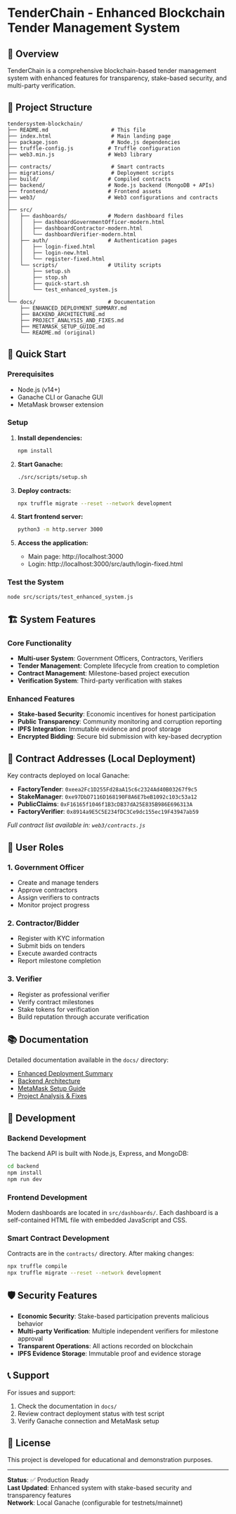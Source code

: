 # TenderChain - Enhanced Blockchain Tender Management System

## 🎯 Overview
TenderChain is a comprehensive blockchain-based tender management system with enhanced features for transparency, stake-based security, and multi-party verification.

## 📁 Project Structure

```
tendersystem-blockchain/
├── README.md                    # This file
├── index.html                   # Main landing page
├── package.json                 # Node.js dependencies
├── truffle-config.js           # Truffle configuration
├── web3.min.js                 # Web3 library
│
├── contracts/                   # Smart contracts
├── migrations/                  # Deployment scripts
├── build/                      # Compiled contracts
├── backend/                    # Node.js backend (MongoDB + APIs)
├── frontend/                   # Frontend assets
├── web3/                       # Web3 configurations and contracts
│
├── src/
│   ├── dashboards/             # Modern dashboard files
│   │   ├── dashboardGovernmentOfficer-modern.html
│   │   ├── dashboardContractor-modern.html
│   │   └── dashboardVerifier-modern.html
│   ├── auth/                   # Authentication pages
│   │   ├── login-fixed.html
│   │   ├── login-new.html
│   │   └── register-fixed.html
│   └── scripts/                # Utility scripts
│       ├── setup.sh
│       ├── stop.sh
│       ├── quick-start.sh
│       └── test_enhanced_system.js
│
└── docs/                       # Documentation
    ├── ENHANCED_DEPLOYMENT_SUMMARY.md
    ├── BACKEND_ARCHITECTURE.md
    ├── PROJECT_ANALYSIS_AND_FIXES.md
    ├── METAMASK_SETUP_GUIDE.md
    └── README.md (original)
```

## 🚀 Quick Start

### Prerequisites
- Node.js (v14+)
- Ganache CLI or Ganache GUI
- MetaMask browser extension

### Setup
1. **Install dependencies:**
   ```bash
   npm install
   ```

2. **Start Ganache:**
   ```bash
   ./src/scripts/setup.sh
   ```

3. **Deploy contracts:**
   ```bash
   npx truffle migrate --reset --network development
   ```

4. **Start frontend server:**
   ```bash
   python3 -m http.server 3000
   ```

5. **Access the application:**
   - Main page: http://localhost:3000
   - Login: http://localhost:3000/src/auth/login-fixed.html

### Test the System
```bash
node src/scripts/test_enhanced_system.js
```

## 🏗️ System Features

### Core Functionality
- **Multi-user System**: Government Officers, Contractors, Verifiers
- **Tender Management**: Complete lifecycle from creation to completion
- **Contract Management**: Milestone-based project execution
- **Verification System**: Third-party verification with stakes

### Enhanced Features
- **Stake-based Security**: Economic incentives for honest participation
- **Public Transparency**: Community monitoring and corruption reporting
- **IPFS Integration**: Immutable evidence and proof storage
- **Encrypted Bidding**: Secure bid submission with key-based decryption

## 🔗 Contract Addresses (Local Deployment)

Key contracts deployed on local Ganache:
- **FactoryTender**: `0xeea2Fc1D255Fd28aA15c6c2324Ad40B03267f9c5`
- **StakeManager**: `0xe97DbD7116D168190F8A6E7beB1092c103c53a12`
- **PublicClaims**: `0xF16165f1046f1B3cDB37dA25E835B986E696313A`
- **FactoryVerifier**: `0x8914a9E5C5E234fDC3Ce9dc155ec19F43947ab59`

*Full contract list available in: `web3/contracts.js`*

## 👥 User Roles

### 1. Government Officer
- Create and manage tenders
- Approve contractors
- Assign verifiers to contracts
- Monitor project progress

### 2. Contractor/Bidder
- Register with KYC information
- Submit bids on tenders
- Execute awarded contracts
- Report milestone completion

### 3. Verifier
- Register as professional verifier
- Verify contract milestones
- Stake tokens for verification
- Build reputation through accurate verification

## 📚 Documentation

Detailed documentation available in the `docs/` directory:
- [Enhanced Deployment Summary](docs/ENHANCED_DEPLOYMENT_SUMMARY.md)
- [Backend Architecture](docs/BACKEND_ARCHITECTURE.md)
- [MetaMask Setup Guide](docs/METAMASK_SETUP_GUIDE.md)
- [Project Analysis & Fixes](docs/PROJECT_ANALYSIS_AND_FIXES.md)

## 🔧 Development

### Backend Development
The backend API is built with Node.js, Express, and MongoDB:
```bash
cd backend
npm install
npm run dev
```

### Frontend Development
Modern dashboards are located in `src/dashboards/`. Each dashboard is a self-contained HTML file with embedded JavaScript and CSS.

### Smart Contract Development
Contracts are in the `contracts/` directory. After making changes:
```bash
npx truffle compile
npx truffle migrate --reset --network development
```

## 🛡️ Security Features

- **Economic Security**: Stake-based participation prevents malicious behavior
- **Multi-party Verification**: Multiple independent verifiers for milestone approval
- **Transparent Operations**: All actions recorded on blockchain
- **IPFS Evidence Storage**: Immutable proof and evidence storage

## 📞 Support

For issues and support:
1. Check the documentation in `docs/`
2. Review contract deployment status with test script
3. Verify Ganache connection and MetaMask setup

## 📄 License

This project is developed for educational and demonstration purposes.

---

**Status**: ✅ Production Ready  
**Last Updated**: Enhanced system with stake-based security and transparency features  
**Network**: Local Ganache (configurable for testnets/mainnet)
